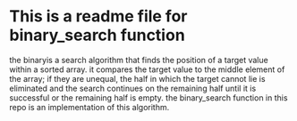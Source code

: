 # This is a readme file for binary_search function
the binaryis a search algorithm that finds the position of a target value within a sorted array.
it compares the target value to the middle element of the array; if they are unequal, 
the half in which the target cannot lie is eliminated and the search continues on the remaining 
half until it is successful or the remaining half is empty. the binary_search function in this repo
is an implementation of this algorithm.
